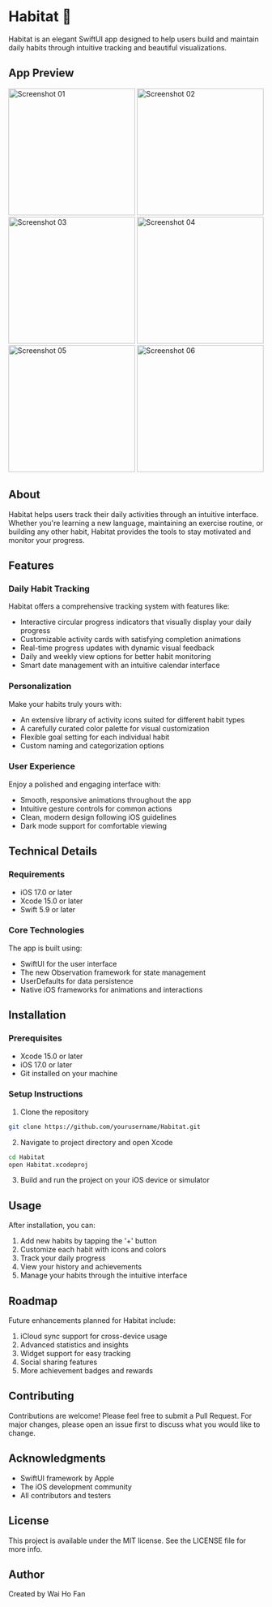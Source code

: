 # Habitat 🌱

Habitat is an elegant SwiftUI app designed to help users build and maintain daily habits through intuitive tracking and beautiful visualizations.

## App Preview

<div align="left">
  <p float="left">
    <img src="/Habita/Screenshot/screenshot01.png" width="250" alt="Screenshot 01" />
    <img src="/Habita/Screenshot/screenshot02.png" width="250" alt="Screenshot 02" />
    <img src="/Habita/Screenshot/screenshot03.png" width="250" alt="Screenshot 03" />
    <img src="/Habita/Screenshot/screenshot04.png" width="250" alt="Screenshot 04" />
    <img src="/Habita/Screenshot/screenshot05.png" width="250" alt="Screenshot 05" />
    <img src="/Habita/Screenshot/screenshot06.png" width="250" alt="Screenshot 06" />
  </p>
</div>

## About

Habitat helps users track their daily activities through an intuitive interface. Whether you're learning a new language, maintaining an exercise routine, or building any other habit, Habitat provides the tools to stay motivated and monitor your progress.

## Features

### Daily Habit Tracking
Habitat offers a comprehensive tracking system with features like:

- Interactive circular progress indicators that visually display your daily progress
- Customizable activity cards with satisfying completion animations
- Real-time progress updates with dynamic visual feedback
- Daily and weekly view options for better habit monitoring
- Smart date management with an intuitive calendar interface

### Personalization
Make your habits truly yours with:

- An extensive library of activity icons suited for different habit types
- A carefully curated color palette for visual customization
- Flexible goal setting for each individual habit
- Custom naming and categorization options

### User Experience
Enjoy a polished and engaging interface with:

- Smooth, responsive animations throughout the app
- Intuitive gesture controls for common actions
- Clean, modern design following iOS guidelines
- Dark mode support for comfortable viewing

## Technical Details

### Requirements
- iOS 17.0 or later
- Xcode 15.0 or later
- Swift 5.9 or later

### Core Technologies
The app is built using:

- SwiftUI for the user interface
- The new Observation framework for state management
- UserDefaults for data persistence
- Native iOS frameworks for animations and interactions

## Installation

### Prerequisites
- Xcode 15.0 or later
- iOS 17.0 or later
- Git installed on your machine

### Setup Instructions

1. Clone the repository
```bash
git clone https://github.com/yourusername/Habitat.git
```
2. Navigate to project directory and open Xcode
  ```bash
  cd Habitat
  open Habitat.xcodeproj
  ```

3. Build and run the project on your iOS device or simulator

## Usage
After installation, you can:

1. Add new habits by tapping the '+' button
2. Customize each habit with icons and colors
3. Track your daily progress
4. View your history and achievements
5. Manage your habits through the intuitive interface

## Roadmap
Future enhancements planned for Habitat include:

1. iCloud sync support for cross-device usage
2. Advanced statistics and insights
3. Widget support for easy tracking
4. Social sharing features
5. More achievement badges and rewards

## Contributing
Contributions are welcome! Please feel free to submit a Pull Request. For major changes, please open an issue first to discuss what you would like to change.

## Acknowledgments
- SwiftUI framework by Apple
- The iOS development community
- All contributors and testers

## License
This project is available under the MIT license. See the LICENSE file for more info.

## Author
Created by Wai Ho Fan









